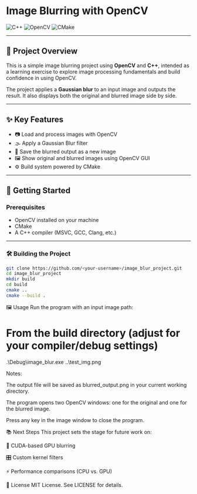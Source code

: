# Image Blurring with OpenCV

![C++](https://img.shields.io/badge/C++-00599C?style=for-the-badge&logo=c%2B%2B&logoColor=white)
![OpenCV](https://img.shields.io/badge/OpenCV-5C3EE8?style=for-the-badge&logo=OpenCV&logoColor=white)
![CMake](https://img.shields.io/badge/CMake-008FBA?style=for-the-badge&logo=CMake&logoColor=white)

---

## 📌 Project Overview

This is a simple image blurring project using **OpenCV** and **C++**, intended as a learning exercise to explore image processing fundamentals and build confidence in using OpenCV.

The project applies a **Gaussian blur** to an input image and outputs the result. It also displays both the original and blurred image side by side.

---

## ✨ Key Features

- 📷 Load and process images with OpenCV
- 🌫️ Apply a Gaussian Blur filter
- 💾 Save the blurred output as a new image
- 🖼️ Show original and blurred images using OpenCV GUI
- ⚙️ Build system powered by CMake

---

## 🚀 Getting Started

### Prerequisites

- OpenCV installed on your machine
- CMake
- A C++ compiler (MSVC, GCC, Clang, etc.)

---

### 🛠️ Building the Project

```bash
git clone https://github.com/<your-username>/image_blur_project.git
cd image_blur_project
mkdir build
cd build
cmake ..
cmake --build .
```
🖼️ Usage
Run the program with an input image path:

# From the build directory (adjust for your compiler/debug settings)
.\Debug\image_blur.exe ..\test_img.png

Notes:

The output file will be saved as blurred_output.png in your current working directory.

The program opens two OpenCV windows: one for the original and one for the blurred image.

Press any key in the image window to close the program.

📚 Next Steps
This project sets the stage for future work on:

🔄 CUDA-based GPU blurring

🎛️ Custom kernel filters

⚡ Performance comparisons (CPU vs. GPU)

📝 License
MIT License. See LICENSE for details.

